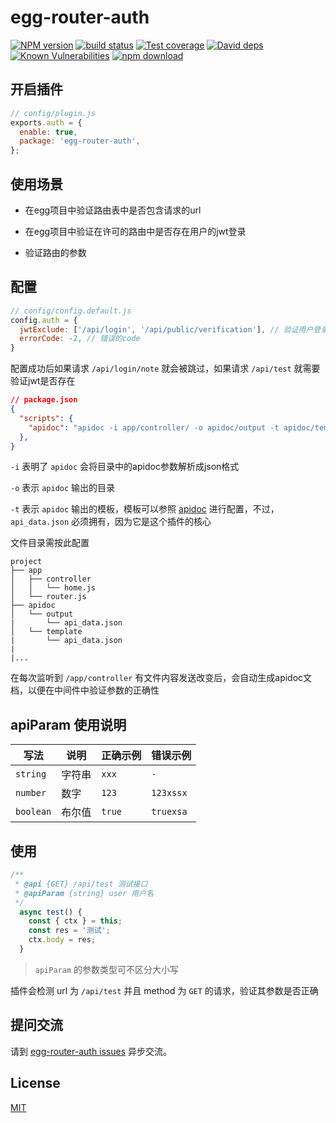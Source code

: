 # egg-router-auth

[![NPM version][npm-image]][npm-url]
[![build status][travis-image]][travis-url]
[![Test coverage][codecov-image]][codecov-url]
[![David deps][david-image]][david-url]
[![Known Vulnerabilities][snyk-image]][snyk-url]
[![npm download][download-image]][download-url]

[npm-image]: https://img.shields.io/npm/v/egg-router-auth.svg?style=flat-square
[npm-url]: https://npmjs.org/package/egg-router-auth
[travis-image]: https://img.shields.io/travis/eggjs/egg-router-auth.svg?style=flat-square
[travis-url]: https://travis-ci.com/github/DreamGhostStar/egg-router-auth
[codecov-image]: https://img.shields.io/codecov/c/github/eggjs/egg-router-auth.svg?style=flat-square
[codecov-url]: https://codecov.io/github/eggjs/egg-router-auth?branch=master
[david-image]: https://img.shields.io/david/eggjs/egg-router-auth.svg?style=flat-square
[david-url]: https://david-dm.org/eggjs/egg-router-auth
[snyk-image]: https://snyk.io/test/npm/egg-router-auth/badge.svg?style=flat-square
[snyk-url]: https://snyk.io/test/npm/egg-router-auth
[download-image]: https://img.shields.io/npm/dm/egg-router-auth.svg?style=flat-square
[download-url]: https://npmjs.org/package/egg-router-auth

## 开启插件

```js
// config/plugin.js
exports.auth = {
  enable: true,
  package: 'egg-router-auth',
};
```

## 使用场景

+ 在egg项目中验证路由表中是否包含请求的url

+ 在egg项目中验证在许可的路由中是否存在用户的jwt登录

+ 验证路由的参数

## 配置

```js
// config/config.default.js
config.auth = {
  jwtExclude: ['/api/login', '/api/public/verification'], // 验证用户登录需要跳过的路由
  errorCode: -2, // 错误的code
}
```

配置成功后如果请求 `/api/login/note` 就会被跳过，如果请求 `/api/test` 就需要验证jwt是否存在

```json
// package.json
{
  "scripts": {
    "apidoc": "apidoc -i app/controller/ -o apidoc/output -t apidoc/template"
  },
}
```

`-i` 表明了 `apidoc` 会将目录中的apidoc参数解析成json格式

`-o` 表示 `apidoc` 输出的目录

`-t` 表示 `apidoc` 输出的模板，模板可以参照 [apidoc](https://apidocjs.com/) 进行配置，不过，`api_data.json` 必须拥有，因为它是这个插件的核心

文件目录需按此配置

```
project
├── app
│   ├── controller
│   │   └── home.js
│   └── router.js
├── apidoc
│   └── output
|       └── api_data.json
│   └── template
|       └── api_data.json
|
|...
```

在每次监听到 `/app/controller` 有文件内容发送改变后，会自动生成apidoc文档，以便在中间件中验证参数的正确性

## apiParam 使用说明

写法|说明|正确示例|错误示例
-|-|-|-
`string` | 字符串 | `xxx` | `-`
`number` | 数字 | `123` | `123xssx`
`boolean` | 布尔值 | `true` | `truexsa`

## 使用

```js
/**
 * @api {GET} /api/test 测试接口
 * @apiParam {string} user 用户名
 */
  async test() {
    const { ctx } = this;
    const res = '测试';
    ctx.body = res;
  }
```

> `apiParam` 的参数类型可不区分大小写

插件会检测 url 为 `/api/test` 并且 method 为 `GET` 的请求，验证其参数是否正确

## 提问交流

请到 [egg-router-auth issues](https://github.com/DreamGhostStar/egg-router-auth/issues) 异步交流。

## License

[MIT](LICENSE)
